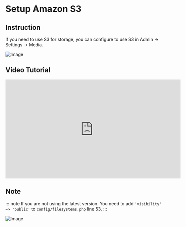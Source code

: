 # Setup Amazon S3

## Instruction

If you need to use S3 for storage, you can configure to use S3 in Admin -> Settings -> Media.

![Image](https://live.staticflickr.com/65535/51702131810_6a1ffb1928_b.jpg)

## Video Tutorial

<iframe width="560" height="315" src="https://www.youtube.com/embed/FIvxmmgrHEs" title="YouTube video player" frameborder="0" allow="accelerometer; autoplay; clipboard-write; encrypted-media; gyroscope; picture-in-picture; web-share" allowfullscreen></iframe>

## Note

::: note
If you are not using the latest version. You need to add `'visibility' => 'public'` to `config/filesystems.php` line 53.
:::

![Image](https://live.staticflickr.com/65535/51709709953_f09b09f7ec_b.jpg)
